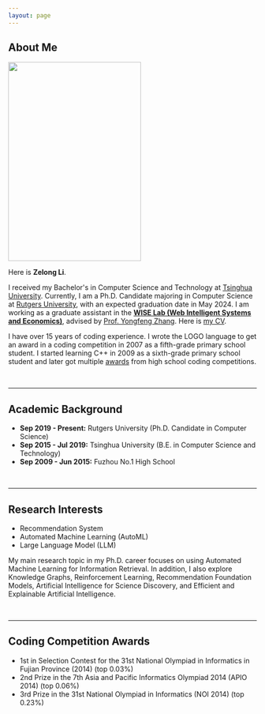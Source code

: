 ```yaml
---
layout: page
---
```


## About Me

<img src="https://olivialiu121.github.io/olivia.jpg" class="floatpic" width="269" height="403">

Here is **Zelong Li**.

I received my Bachelor's in Computer Science and Technology at [Tsinghua University](https://www.cs.tsinghua.edu.cn/). Currently, I am a Ph.D. Candidate majoring in Computer Science at [Rutgers University](https://www.cs.rutgers.edu/), with an expected graduation date in May 2024. I am working as a graduate assistant in the [**WISE Lab (Web Intelligent Systems and Economics)**](https://wise.cs.rutgers.edu/), advised by [Prof. Yongfeng Zhang](http://www.yongfeng.me/). Here is [my CV](https://lzl65825.github.io/file/CV_Zelong_Li.pdf).

I have over 15 years of coding experience. I wrote the LOGO language to get an award in a coding competition in 2007 as a fifth-grade primary school student. I started learning C++ in 2009 as a sixth-grade primary school student and later got multiple [awards](https://lzl65825.github.io/awards/) from high school coding competitions.

<br>

---

## Academic Background

- **Sep 2019 - Present:** Rutgers University (Ph.D. Candidate in Computer Science)
- **Sep 2015 - Jul 2019:** Tsinghua University (B.E. in Computer Science and Technology)
- **Sep 2009 - Jun 2015:** Fuzhou No.1 High School

<br>

---

## Research Interests

- Recommendation System
- Automated Machine Learning (AutoML)
- Large Language Model (LLM)

My main research topic in my Ph.D. career focuses on using  Automated Machine Learning for Information Retrieval. In addition, I also explore Knowledge Graphs, Reinforcement Learning, Recommendation Foundation Models, Artificial Intelligence for Science Discovery, and Efficient and Explainable Artificial Intelligence.

<br>

---

## Coding Competition Awards

- 1st in Selection Contest for the 31st National Olympiad in Informatics in Fujian Province (2014) (top 0.03%)
- 2nd Prize in the 7th Asia and Pacific Informatics Olympiad 2014 (APIO 2014) (top 0.06%)
- 3rd Prize in the 31st National Olympiad in Informatics (NOI 2014) (top 0.23%)
